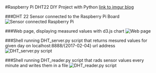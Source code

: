 #Raspberry Pi DHT22 DIY Project with Python
[link to imgur blog](http://imgur.com/a/Xw3ny)

###DHT 22 Sensor connected to the Raspberry Pi Board
![Sensor connected Raspberry Pi](http://i.imgur.com/lVuFEXh.jpg)

###Web page, displaying measured values with d3.js chart
![Web page](http://i.imgur.com/k8wvEZ5.png)

###Shell running DHT_server.py script that returns mesured values for given day on localhost:8888/{2017-02-04} url address
![DHT_server.py script](http://i.imgur.com/rhkml9a.png)

###Shell running DHT_reader.py script that rads sensor values every minute and writes them in a file
![DHT_reader.py script](http://i.imgur.com/u8cDAqI.png)